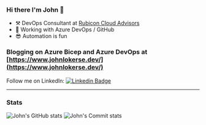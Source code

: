 

### Hi there I'm John 👋

 - ⚒ DevOps Consultant at [Rubicon Cloud Advisors](https://rubicon.nl/)
 - 🚀 Working with Azure DevOps / GitHub
 - 😎 Automation is fun

### Blogging on Azure Bicep and Azure DevOps at [https://www.johnlokerse.dev/](https://www.johnlokerse.dev/)

Follow me on LinkedIn: [![Linkedin Badge](https://img.shields.io/badge/-johnlokerse-blue?style=flat&logo=Linkedin&logoColor=white&link=https://www.linkedin.com/in/johnlokerse/)](https://www.linkedin.com/in/johnlokerse/)

---
### Stats

![John's GitHub stats](https://github-readme-stats.vercel.app/api?username=johnlokerse&show_icons=true&theme=onedark)
![John's Commit stats](https://github-profile-summary-cards.vercel.app/api/cards/profile-details?username=johnlokerse&theme=github_dark)
